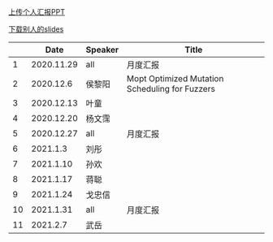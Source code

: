 [上传个人汇报PPT](http://xzc.cn/kyT0GViO0E)

[下载别人的slides](https://pan.baidu.com/s/1tKvzqQpuE9TztrE7c6xC3g)

|      | Date       | Speaker | Title    |
| ---- | ---------- | ------- | -------- |
| 1    | 2020.11.29 | all     | 月度汇报 |
| 2    | 2020.12.6  | 侯黎阳  |Mopt Optimized Mutation Scheduling for Fuzzers|
| 3    | 2020.12.13 | 叶童    |          |
| 4    | 2020.12.20 | 杨文霈  |          |
| 5    | 2020.12.27 | all     | 月度汇报 |
| 6    | 2021.1.3   | 刘彤    |          |
| 7    | 2021.1.10  | 孙欢    |          |
| 8    | 2021.1.17  | 蒋聪    |          |
| 9    | 2021.1.24  | 戈忠信  |          |
| 10   | 2021.1.31  | all     | 月度汇报 |
| 11   | 2021.2.7   | 武岳    |          |

